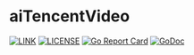 # aiTencentVideo
[![LINK](https://img.shields.io/badge/link-Github-%23FF4D5B.svg?style=flat-square)](https://github.com/aiio/aiTencentVideo) 
[![LICENSE](https://img.shields.io/badge/license-Anti%20996-blue.svg?style=flat-square)](https://github.com/996icu/996.ICU/blob/master/LICENSE)
[![Go Report Card](https://goreportcard.com/badge/github.com/aiio/aiTencentVideo)](https://goreportcard.com/report/github.com/aiio/aiTencentVideo)
[![GoDoc](https://godoc.org/github.com/aiio/aiTencentVideo?status.svg)](https://godoc.org/github.com/aiio/aiTencentVideo)